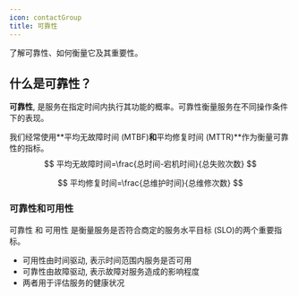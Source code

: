 ```yaml
---
icon: contactGroup
title: 可靠性
---
```


了解可靠性、如何衡量它及其重要性。

## 什么是可靠性？

**可靠性**,  是服务在指定时间内执行其功能的概率。可靠性衡量服务在不同操作条件下的表现。

我们经常使用**平均无故障时间 (MTBF)**和**平均修复时间 (MTTR)**作为衡量可靠性的指标。
$$
平均无故障时间=\frac{总时间-宕机时间}{总失败次数}
$$

$$
平均修复时间=\frac{总维护时间}{总维修次数}
$$

### 可靠性和可用性

可靠性 和 可用性 是衡量服务是否符合商定的服务水平目标 (SLO)的两个重要指标。

- 可用性由时间驱动, 表示时间范围内服务是否可用
- 可靠性由故障驱动, 表示故障对服务造成的影响程度
- 两者用于评估服务的健康状况

